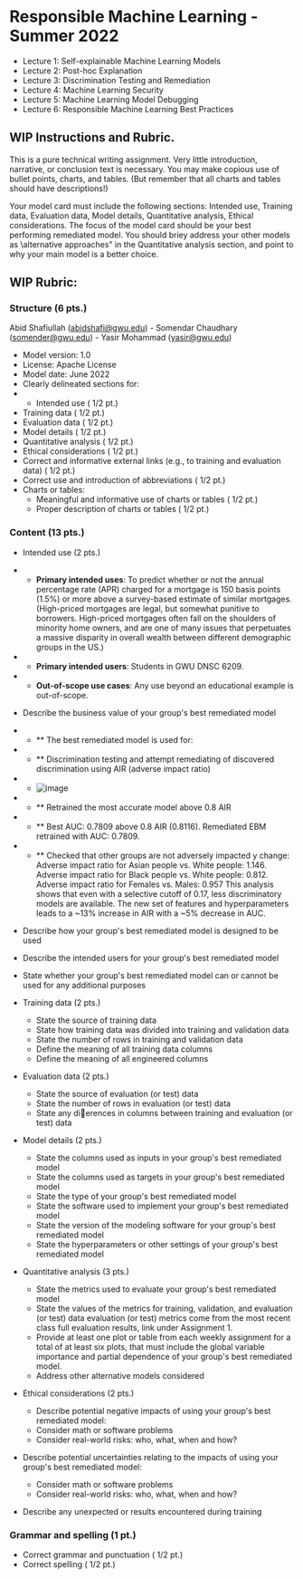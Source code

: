 # Responsible Machine Learning - Summer 2022

* Lecture 1: Self-explainable Machine Learning Models
* Lecture 2: Post-hoc Explanation
* Lecture 3: Discrimination Testing and Remediation
* Lecture 4: Machine Learning Security
* Lecture 5: Machine Learning Model Debugging
* Lecture 6: Responsible Machine Learning Best Practices



## WIP Instructions and Rubric.
This is a pure technical writing assignment. Very little introduction, narrative, or conclusion text is necessary. You may make copious use of bullet points, charts, and tables. (But remember that all charts and tables should have descriptions!)

Your model card must include the following sections: Intended use, Training data, Evaluation data, Model details, Quantitative analysis, Ethical considerations. The focus of the model card should be your best performing remediated model. You should briey address your other models as \alternative approaches" in the Quantitative analysis section, and point to why your main model is a better choice.

## WIP Rubric:
### Structure (6 pts.)
Abid Shafiullah (abidshafi@gwu.edu) - Somendar Chaudhary (somender@gwu.edu) - Yasir Mohammad (yasir@gwu.edu)
* Model version: 1.0
* License: Apache License
* Model date: June 2022
* Clearly delineated sections for:
*   * Intended use ( 1/2 pt.)
  * Training data ( 1/2 pt.)
  * Evaluation data ( 1/2 pt.)
  * Model details ( 1/2 pt.)
  * Quantitative analysis ( 1/2 pt.)
  * Ethical considerations ( 1/2 pt.)
* Correct and informative external links (e.g., to training and evaluation data) ( 1/2 pt.)
* Correct use and introduction of abbreviations ( 1/2 pt.)
* Charts or tables:
  * Meaningful and informative use of charts or tables ( 1/2 pt.)
  * Proper description of charts or tables ( 1/2 pt.)

### Content (13 pts.)
* Intended use (2 pts.)
 * * **Primary intended uses**: To predict whether or not the annual percentage rate (APR) charged for a mortgage is 150 basis points (1.5%) or more above a survey-based estimate of similar mortgages. (High-priced mortgages are legal, but somewhat punitive to borrowers. High-priced mortgages often fall on the shoulders of minority home owners, and are one of many issues that perpetuates a massive disparity in overall wealth between different
demographic groups in the US.)
 * * **Primary intended users**: Students in GWU DNSC 6209.
 * * **Out-of-scope use cases**: Any use beyond an educational example is out-of-scope.

  * Describe the business value of your group's best remediated model
  * * ** The best remediated model is used for:
  * * ** Discrimination testing and attempt remediating of discovered discrimination using AIR (adverse impact ratio)
  * * ![image](https://user-images.githubusercontent.com/89049995/174690589-a3f65396-bfa9-491d-a7d6-d6e7c124b23c.png)

  * * ** Retrained the most accurate model above 0.8 AIR
  * * ** Best AUC: 0.7809 above 0.8 AIR (0.8116). Remediated EBM retrained with AUC: 0.7809. 
  * * ** Checked that other groups are not adversely impacted y change: Adverse impact ratio for Asian people vs. White people: 1.146. Adverse impact ratio for Black people vs. White people: 0.812. Adverse impact ratio for Females vs. Males: 0.957
This analysis shows that even with a selective cutoff of 0.17, less discriminatory models are available. The new set of features and hyperparameters leads to a ~13% increase in AIR with a ~5% decrease in AUC.
  * Describe how your group's best remediated model is designed to be used
  * Describe the intended users for your group's best remediated model
  * State whether your group's best remediated model can or cannot be used for any additional purposes
* Training data (2 pts.)
  * State the source of training data
  * State how training data was divided into training and validation data
  * State the number of rows in training and validation data
  * Define the meaning of all training data columns
  * Define the meaning of all engineered columns
* Evaluation data (2 pts.)
  * State the source of evaluation (or test) data
  * State the number of rows in evaluation (or test) data
  * State any dierences in columns between training and evaluation (or test) data
* Model details (2 pts.)
  * State the columns used as inputs in your group's best remediated model
  * State the columns used as targets in your group's best remediated model
  * State the type of your group's best remediated model
  * State the software used to implement your group's best remediated model
  * State the version of the modeling software for your group's best remediated model
  * State the hyperparameters or other settings of your group's best remediated model
* Quantitative analysis (3 pts.)
  * State the metrics used to evaluate your group's best remediated model
  * State the values of the metrics for training, validation, and evaluation (or test) data evaluation (or test) metrics come from the most recent class full evaluation results, link under Assignment 1.
  * Provide at least one plot or table from each weekly assignment for a total of at least six plots, that must include the global variable importance and partial dependence of your group's best remediated model.
  * Address other alternative models considered
* Ethical considerations (2 pts.)
  * Describe potential negative impacts of using your group's best remediated model:
   * Consider math or software problems
   * Consider real-world risks: who, what, when and how?
* Describe potential uncertainties relating to the impacts of using your group's best remediated model:
  * Consider math or software problems
  * Consider real-world risks: who, what, when and how?
* Describe any unexpected or results encountered during training

### Grammar and spelling (1 pt.)
* Correct grammar and punctuation ( 1/2 pt.)
* Correct spelling ( 1/2 pt.)

